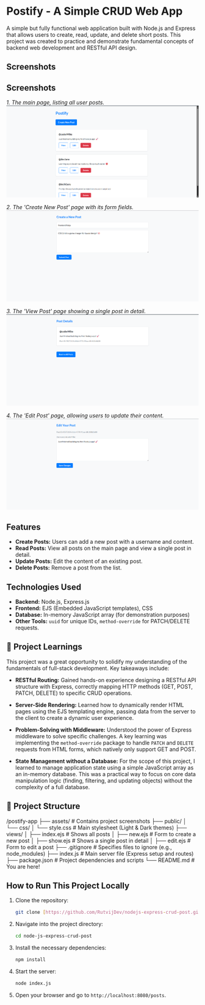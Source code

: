 # Postify - A Simple CRUD Web App

A simple but fully functional web application built with Node.js and Express that allows users to create, read, update, and delete short posts. This project was created to practice and demonstrate fundamental concepts of backend web development and RESTful API design.

## Screenshots

## Screenshots

_1. The main page, listing all user posts._
![Screenshot of the main page listing all posts](./assets/home_page.png)

_2. The 'Create New Post' page with its form fields._
![Screenshot of the create post page](./assets/create_post_page.png)

_3. The 'View Post' page showing a single post in detail._
![Screenshot of the view post page](./assets/view_post_page.png)

_4. The 'Edit Post' page, allowing users to update their content._
![Screenshot of the update post page](./assets/update_post_page.png)

## Features

- **Create Posts:** Users can add a new post with a username and content.
- **Read Posts:** View all posts on the main page and view a single post in detail.
- **Update Posts:** Edit the content of an existing post.
- **Delete Posts:** Remove a post from the list.

## Technologies Used

- **Backend:** Node.js, Express.js
- **Frontend:** EJS (Embedded JavaScript templates), CSS
- **Database:** In-memory JavaScript array (for demonstration purposes)
- **Other Tools:** `uuid` for unique IDs, `method-override` for PATCH/DELETE requests.

## 🧠 Project Learnings

This project was a great opportunity to solidify my understanding of the fundamentals of full-stack development. Key takeaways include:

- **RESTful Routing:** Gained hands-on experience designing a RESTful API structure with Express, correctly mapping HTTP methods (GET, POST, PATCH, DELETE) to specific CRUD operations.

- **Server-Side Rendering:** Learned how to dynamically render HTML pages using the EJS templating engine, passing data from the server to the client to create a dynamic user experience.

- **Problem-Solving with Middleware:** Understood the power of Express middleware to solve specific challenges. A key learning was implementing the `method-override` package to handle `PATCH` and `DELETE` requests from HTML forms, which natively only support GET and POST.

- **State Management without a Database:** For the scope of this project, I learned to manage application state using a simple JavaScript array as an in-memory database. This was a practical way to focus on core data manipulation logic (finding, filtering, and updating objects) without the complexity of a full database.

## 📂 Project Structure

/postify-app
├── assets/ # Contains project screenshots
├── public/
│ └── css/
│ └── style.css # Main stylesheet (Light & Dark themes)
├── views/
│ ├── index.ejs # Shows all posts
│ ├── new.ejs # Form to create a new post
│ ├── show.ejs # Shows a single post in detail
│ ├── edit.ejs # Form to edit a post
├── .gitignore # Specifies files to ignore (e.g., node_modules)
├── index.js # Main server file (Express setup and routes)
├── package.json # Project dependencies and scripts
└── README.md # You are here!

## How to Run This Project Locally

1.  Clone the repository:
    ```bash
    git clone [https://github.com/RutvijDev/nodejs-express-crud-post.git](https://github.com/RutvijDev/nodejs-express-crud-post.git)
    ```
2.  Navigate into the project directory:
    ```bash
    cd node-js-express-crud-post
    ```
3.  Install the necessary dependencies:
    ```bash
    npm install
    ```
4.  Start the server:
    ```bash
    node index.js
    ```
5.  Open your browser and go to `http://localhost:8080/posts`.
